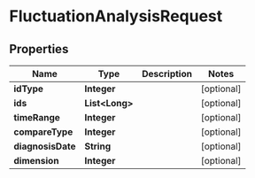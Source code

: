 

# FluctuationAnalysisRequest


## Properties

Name | Type | Description | Notes
------------ | ------------- | ------------- | -------------
**idType** | **Integer** |  |  [optional]
**ids** | **List&lt;Long&gt;** |  |  [optional]
**timeRange** | **Integer** |  |  [optional]
**compareType** | **Integer** |  |  [optional]
**diagnosisDate** | **String** |  |  [optional]
**dimension** | **Integer** |  |  [optional]



